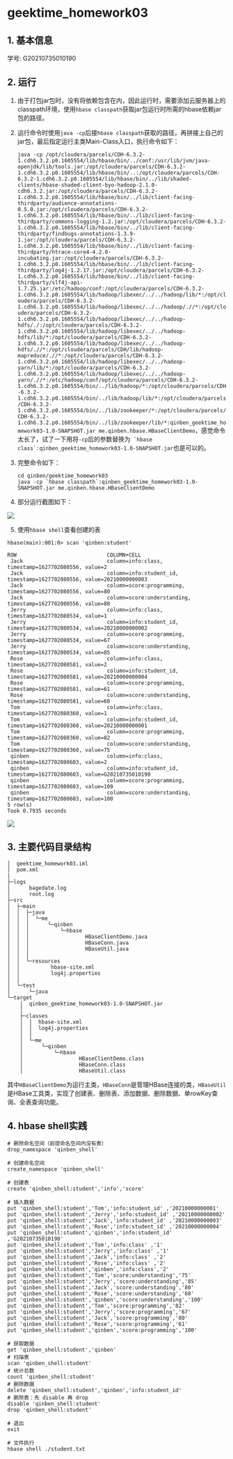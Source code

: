 # geektime_homework03
## 1. 基本信息

学号: G20210735010190

## 2. 运行

1. 由于打包jar包时，没有将依赖包含在内，因此运行时，需要添加云服务器上的classpath环境，使用`hbase classpath`获取jar包运行时所需的hbase依赖jar包的路径。

2. 运行命令时使用`java -cp`后接`hbase classpath`获取的路径，再拼接上自己的jar包，最后指定运行主类Main-Class入口，执行命令如下：

   `java -cp /opt/cloudera/parcels/CDH-6.3.2-1.cdh6.3.2.p0.1605554/lib/hbase/bin/../conf:/usr/lib/jvm/java-openjdk/lib/tools.jar:/opt/cloudera/parcels/CDH-6.3.2-1.cdh6.3.2.p0.1605554/lib/hbase/bin/..:/opt/cloudera/parcels/CDH-6.3.2-1.cdh6.3.2.p0.1605554/lib/hbase/bin/../lib/shaded-clients/hbase-shaded-client-byo-hadoop-2.1.0-cdh6.3.2.jar:/opt/cloudera/parcels/CDH-6.3.2-1.cdh6.3.2.p0.1605554/lib/hbase/bin/../lib/client-facing-thirdparty/audience-annotations-0.5.0.jar:/opt/cloudera/parcels/CDH-6.3.2-1.cdh6.3.2.p0.1605554/lib/hbase/bin/../lib/client-facing-thirdparty/commons-logging-1.2.jar:/opt/cloudera/parcels/CDH-6.3.2-1.cdh6.3.2.p0.1605554/lib/hbase/bin/../lib/client-facing-thirdparty/findbugs-annotations-1.3.9-1.jar:/opt/cloudera/parcels/CDH-6.3.2-1.cdh6.3.2.p0.1605554/lib/hbase/bin/../lib/client-facing-thirdparty/htrace-core4-4.2.0-incubating.jar:/opt/cloudera/parcels/CDH-6.3.2-1.cdh6.3.2.p0.1605554/lib/hbase/bin/../lib/client-facing-thirdparty/log4j-1.2.17.jar:/opt/cloudera/parcels/CDH-6.3.2-1.cdh6.3.2.p0.1605554/lib/hbase/bin/../lib/client-facing-thirdparty/slf4j-api-1.7.25.jar:/etc/hadoop/conf:/opt/cloudera/parcels/CDH-6.3.2-1.cdh6.3.2.p0.1605554/lib/hadoop/libexec/../../hadoop/lib/*:/opt/cloudera/parcels/CDH-6.3.2-1.cdh6.3.2.p0.1605554/lib/hadoop/libexec/../../hadoop/.//*:/opt/cloudera/parcels/CDH-6.3.2-1.cdh6.3.2.p0.1605554/lib/hadoop/libexec/../../hadoop-hdfs/./:/opt/cloudera/parcels/CDH-6.3.2-1.cdh6.3.2.p0.1605554/lib/hadoop/libexec/../../hadoop-hdfs/lib/*:/opt/cloudera/parcels/CDH-6.3.2-1.cdh6.3.2.p0.1605554/lib/hadoop/libexec/../../hadoop-hdfs/.//*:/opt/cloudera/parcels/CDH/lib/hadoop-mapreduce/.//*:/opt/cloudera/parcels/CDH-6.3.2-1.cdh6.3.2.p0.1605554/lib/hadoop/libexec/../../hadoop-yarn/lib/*:/opt/cloudera/parcels/CDH-6.3.2-1.cdh6.3.2.p0.1605554/lib/hadoop/libexec/../../hadoop-yarn/.//*:/etc/hadoop/conf/opt/cloudera/parcels/CDH-6.3.2-1.cdh6.3.2.p0.1605554/bin/../lib/hadoop/*:/opt/cloudera/parcels/CDH-6.3.2-1.cdh6.3.2.p0.1605554/bin/../lib/hadoop/lib/*:/opt/cloudera/parcels/CDH-6.3.2-1.cdh6.3.2.p0.1605554/bin/../lib/zookeeper/*:/opt/cloudera/parcels/CDH-6.3.2-1.cdh6.3.2.p0.1605554/bin/../lib/zookeeper/lib/*:qinben_geektime_homework03-1.0-SNAPSHOT.jar me.qinben.hbase.HBaseClientDemo`，感觉命令太长了，试了一下用将`-cp`后的参数替换为`` `hbase class`:qinben_geektime_homework03-1.0-SNAPSHOT.jar``也是可以的。
   
3. 完整命令如下：

   ```shell
   cd qinben/geektime_homework03
   java -cp `hbase classpath`:qinben_geektime_homework03-1.0-SNAPSHOT.jar me.qinben.hbase.HBaseClientDemo
   
   ```

4. 部分运行截图如下：

![](img_readme/homework03.png)

5. 使用`hbase shell`查看创建的表

```shell
hbase(main):001:0> scan 'qinben:student'

ROW                             COLUMN+CELL
 Jack                           column=info:class, timestamp=1627702080556, value=2
 Jack                           column=info:student_id, timestamp=1627702080556, value=20210000000003
 Jack                           column=score:programming, timestamp=1627702080556, value=80
 Jack                           column=score:understanding, timestamp=1627702080556, value=80
 Jerry                          column=info:class, timestamp=1627702080534, value=1
 Jerry                          column=info:student_id, timestamp=1627702080534, value=20210000000002
 Jerry                          column=score:programming, timestamp=1627702080534, value=67
 Jerry                          column=score:understanding, timestamp=1627702080534, value=85
 Rose                           column=info:class, timestamp=1627702080581, value=2
 Rose                           column=info:student_id, timestamp=1627702080581, value=20210000000004
 Rose                           column=score:programming, timestamp=1627702080581, value=61
 Rose                           column=score:understanding, timestamp=1627702080581, value=60
 Tom                            column=info:class, timestamp=1627702080360, value=1
 Tom                            column=info:student_id, timestamp=1627702080360, value=20210000000001
 Tom                            column=score:programming, timestamp=1627702080360, value=82
 Tom                            column=score:understanding, timestamp=1627702080360, value=75
 qinben                         column=info:class, timestamp=1627702080603, value=2
 qinben                         column=info:student_id, timestamp=1627702080603, value=G20210735010190
 qinben                         column=score:programming, timestamp=1627702080603, value=100
 qinben                         column=score:understanding, timestamp=1627702080603, value=100
5 row(s)
Took 0.7935 seconds

```

![](img_readme/homework03_2.png)

## 3. 主要代码目录结构
```
│  geektime_homework03.iml
│  pom.xml
|
├─logs
│      bagedate.log
│      root.log
├─src
│  ├─main
│  │  ├─java
│  │  │  └─me
│  │  │      └─qinben
│  │  │          └─hbase
│  │  │                  HBaseClientDemo.java
│  │  │                  HBaseConn.java
│  │  │                  HBaseUtil.java
│  │  │
│  │  └─resources
│  │          hbase-site.xml
│  │          log4j.properties
│  │
│  └─test
│      └─java
└─target
    │  qinben_geektime_homework03-1.0-SNAPSHOT.jar
    │
    ├─classes
    │  │  hbase-site.xml
    │  │  log4j.properties
    │  │
    │  └─me
    │      └─qinben
    │          └─hbase
    │                  HBaseClientDemo.class
    │                  HBaseConn.class
    │                  HBaseUtil.class
```

其中`HBaseClientDemo`为运行主类，`HBaseConn`是管理HBase连接的类，`HBaseUtil`是HBase工具类，实现了创建表、删除表、添加数据、删除数据、单rowKey查询、全表查询功能。
## 4. hbase shell实践
```
# 删除命名空间（前提命名空间内没有表）
drop_namespace 'qinben_shell'

# 创建命名空间
create_namespace 'qinben_shell'

# 创建表
create 'qinben_shell:student','info','score'

# 插入数据
put 'qinben_shell:student','Tom','info:student_id' ,'20210000000001'
put 'qinben_shell:student','Jerry','info:student_id' ,'20210000000002'
put 'qinben_shell:student','Jack','info:student_id' ,'20210000000003'
put 'qinben_shell:student','Rose','info:student_id' ,'20210000000004'
put 'qinben_shell:student','qinben','info:student_id' ,'G20210735010190'
put 'qinben_shell:student','Tom','info:class' ,'1'
put 'qinben_shell:student','Jerry','info:class' ,'1'
put 'qinben_shell:student','Jack','info:class' ,'2'
put 'qinben_shell:student','Rose','info:class' ,'2'
put 'qinben_shell:student','qinben','info:class','2'
put 'qinben_shell:student','Tom','score:understanding','75'
put 'qinben_shell:student','Jerry','score:understanding','85'
put 'qinben_shell:student','Jack','score:understanding','80'
put 'qinben_shell:student','Rose','score:understanding','60'
put 'qinben_shell:student','qinben','score:understanding','100'
put 'qinben_shell:student','Tom','score:programming','82'
put 'qinben_shell:student','Jerry','score:programming','67'
put 'qinben_shell:student','Jack','score:programming','80'
put 'qinben_shell:student','Rose','score:programming','61'
put 'qinben_shell:student','qinben','score:programming','100'

# 获取数据
get 'qinben_shell:student','qinben'
# 扫描表
scan 'qinben_shell:student'
# 统计总数
count 'qinben_shell:student'
# 删除数据
delete 'qinben_shell:student','qinben','info:student_id'
# 删除表：先 disable 再 drop
disable 'qinben_shell:student'
drop 'qinben_shell:student'

# 退出
exit

# 文件执行
hbase shell ./student.txt
```
